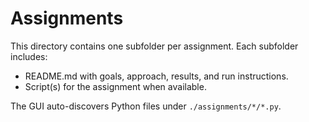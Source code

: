 # Assignments

This directory contains one subfolder per assignment. Each subfolder includes:
- README.md with goals, approach, results, and run instructions.
- Script(s) for the assignment when available.

The GUI auto-discovers Python files under `./assignments/*/*.py`.
